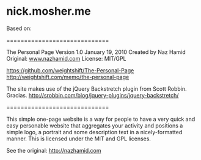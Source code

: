# nick.mosher.me

Based on: 

=============================

The Personal Page
Version 1.0
January 19, 2010
Created by Naz Hamid
Original: www.nazhamid.com
License: MIT/GPL

https://github.com/weightshift/The-Personal-Page
http://weightshift.com/memo/the-personal-page

The site makes use of the jQuery Backstretch plugin 
from Scott Robbin. Gracias.
http://srobbin.com/blog/jquery-plugins/jquery-backstretch/

=============================

This simple one-page website is a way for people to have a very quick and easy personable website that aggregates your activity and positions a simple logo, a portrait and some description text in a nicely-formatted manner. This is licensed under the MIT and GPL licenses. 

See the original: http://nazhamid.com

